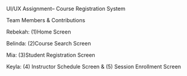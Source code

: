 UI/UX Assignment– Course Registration System

Team Members & Contributions

Rebekah: (1)Home Screen

Belinda: (2)Course Search Screen

Mia: (3)Student Registration Screen

Keyla: (4) Instructor Schedule Screen & (5) Session Enrollment Screen
